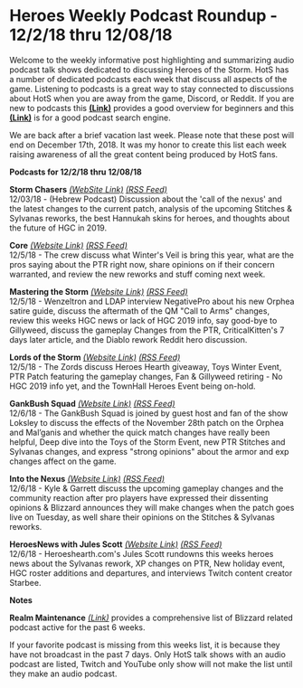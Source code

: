 # Heroes Weekly Podcast Roundup - 12/2/18 thru 12/08/18

Welcome to the weekly informative post highlighting and summarizing audio podcast talk shows dedicated to discussing Heroes of the Storm.  HotS has a number of dedicated podcasts each week that discuss all aspects of the game.  Listening to podcasts is a great way to stay connected to discussions about HotS when you are away from the game, Discord, or Reddit.  If you are new to podcasts this [**(Link)**](https://www.wired.com/story/podcasts-beginners-guide/) provides a good overview for beginners and this [**(Link)**](https://www.listennotes.com/) is for a good podcast search engine.

We are back after a brief vacation last week.  Please note that these post will end on December 17th, 2018.  It was my honor to create this list each week raising awareness of all the great content being produced by HotS fans.

**Podcasts for 12/2/18 thru 12/08/18**  

**Storm Chasers** [*(WebSite Link)*](https://stormchasers.podbean.com/)  [*(RSS Feed)*](https://www.listennotes.com/c/r/94b39872def14f60a733682c5e8a55fe)  
12/03/18 - (Hebrew Podcast)  Discussion about the 'call of the nexus' and the latest changes to the current patch, analysis of the upcoming Stitches & Sylvanas reworks, the best Hannukah skins for heroes, and thoughts about the future of HGC in 2019.

**Core** [*(Website Link)*](https://www.frogpants.com/core) [*(RSS Feed)*](https://www.listennotes.com/c/r/25975bad4c5f4b2f9b586f745abaf721)  
12/5/18 - The crew discuss what Winter's Veil is bring this year, what are the pros saying about the PTR right now, share opinions on if their concern warranted, and review the new reworks and stuff coming next week.  

**Mastering the Storm** [*(Website Link)*](https://anchor.fm/mtsp)  [*(RSS Feed)*](https://www.listennotes.com/c/r/8fe671984b02448789d40402b455a580)  
12/5/18 - Wenzeltron and LDAP interview NegativePro about his new Orphea satire guide, discuss the aftermath of the QM "Call to Arms" changes, review this weeks HGC news or lack of HGC 2019 info, say good-bye to Gillyweed, discuss the gameplay Changes from the PTR, CriticalKitten's 7 days later article, and the Diablo rework Reddit hero discussion.  

**Lords of the Storm** [*(Website Link)*](http://lordsofthestorm.libsyn.com/podcast?utm_source=listennotes.com&utm_campaign=Listen+Notes&utm_medium=website) [*(RSS Feed)*](https://www.listennotes.com/c/r/d9650bf3799e403484f1f55c8c8e21ad)  
12/5/18 - The Zords discuss Heroes Hearth giveaway, Toys Winter Event, PTR Patch featuring the gameplay changes, Fan & Gillyweed retiring - No HGC 2019 info yet, and the TownHall Heroes Event being on-hold.  

**GankBush Squad** [*(Website Link)*](http://www.gankbushsquad.com/?utm_source=listennotes.com&utm_campaign=Listen+Notes&utm_medium=website) [*(RSS Feed)*](https://www.listennotes.com/c/r/49bf051c12a44ecb9f76c027347b2d1a)  
12/6/18 - The GankBush Squad is joined by guest host and fan of the show Loksley to discuss the effects of the November 28th patch on the Orphea and Mal’ganis and whether the quick match changes have really been helpful, Deep dive into the Toys of the Storm Event, new PTR Stitches and Sylvanas changes, and express "strong opinions" about the armor and exp changes affect on the game.  

**Into the Nexus** [*(Website Link)*](http://amove.tv/itnblog/?utm_source=listennotes.com&utm_campaign=Listen+Notes&utm_medium=website) [*(RSS Feed)*](https://www.listennotes.com/c/r/8f140829b53e47a794b068f35144d9cc)  
12/6/18 - Kyle & Garrett discuss the upcoming gameplay changes and the community reaction after pro players have expressed their dissenting opinions & Blizzard announces they will make changes when the patch goes live on Tuesday, as well share their opinions on the Stitches & Sylvanas reworks.  

**HeroesNews with Jules Scott** [*(Website Link)*](https://heroesnewswithjulesscott.simplecast.fm/)  [*(RSS Feed)*](https://www.listennotes.com/c/r/42587291a4ba4f1797bc93028851a81b)  
12/6/18 - Heroeshearth.com's Jules Scott rundowns this weeks heroes news about the Sylvanas rework, XP changes on PTR, New holiday event, HGC roster additions and departures, and interviews Twitch content creator Starbee.  

**Notes**  

**Realm Maintenance** [*(Link)*](https://realm-maintenance.com/) provides a comprehensive list of Blizzard related podcast active for the past 6 weeks.  

If your favorite podcast is missing from this weeks list, it is because they have not broadcast in the past 7 days. Only HotS talk shows with an audio podcast are listed, Twitch and YouTube only show will not make the list until they make an audio podcast.  